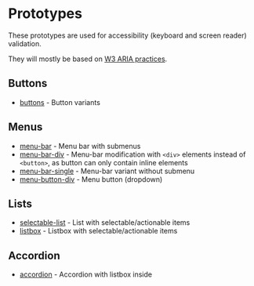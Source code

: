 # Prototypes

These prototypes are used for accessibility (keyboard and screen reader) validation.

They will mostly be based on [W3 ARIA practices](https://www.w3.org/TR/wai-aria-practices-1.1).

## Buttons
- [buttons](https://stardust-ui.github.io/accessibility/prototypes/buttons/buttons.html) - Button variants

## Menus
- [menu-bar](https://stardust-ui.github.io/accessibility/prototypes/menu/menu-bar.html) - Menu bar with submenus
- [menu-bar-div](https://stardust-ui.github.io/accessibility/prototypes/menu/menu-bar-div.html) - Menu-bar modification with ```<div>``` elements instead of ```<button>```, as button can only contain inline elements
- [menu-bar-single](https://stardust-ui.github.io/accessibility/prototypes/menu/menu-bar-single.html) - Menu-bar variant without submenu
- [menu-button-div](https://stardust-ui.github.io/accessibility/prototypes/menu-button/menu-button-div.html) - Menu button (dropdown)

## Lists
- [selectable-list](https://stardust-ui.github.io/accessibility/prototypes/lists/selectable-list.html) - List with selectable/actionable items
- [listbox](https://stardust-ui.github.io/accessibility/prototypes/lists/listbox.html) - Listbox with selectable/actionable items

## Accordion
- [accordion](https://stardust-ui.github.io/accessibility/prototypes/accordion/accordion.html) - Accordion with listbox inside
